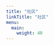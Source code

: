 ```yaml
---
title: "社区"
linkTitle: "社区"
menu:
  main:
    weight: 40
---
```


<!--add blocks of content here to add more sections to the community page -->
